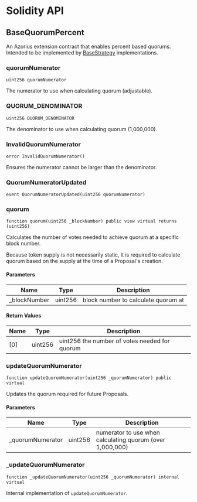 # Solidity API

## BaseQuorumPercent

An Azorius extension contract that enables percent based quorums.
Intended to be implemented by [BaseStrategy](./BaseStrategy.md) implementations.

### quorumNumerator

```solidity
uint256 quorumNumerator
```

The numerator to use when calculating quorum (adjustable).

### QUORUM_DENOMINATOR

```solidity
uint256 QUORUM_DENOMINATOR
```

The denominator to use when calculating quorum (1,000,000).

### InvalidQuorumNumerator

```solidity
error InvalidQuorumNumerator()
```

Ensures the numerator cannot be larger than the denominator.

### QuorumNumeratorUpdated

```solidity
event QuorumNumeratorUpdated(uint256 quorumNumerator)
```

### quorum

```solidity
function quorum(uint256 _blockNumber) public view virtual returns (uint256)
```

Calculates the number of votes needed to achieve quorum at a specific block number.

Because token supply is not necessarily static, it is required to calculate
quorum based on the supply at the time of a Proposal's creation.

#### Parameters

| Name | Type | Description |
| ---- | ---- | ----------- |
| _blockNumber | uint256 | block number to calculate quorum at |

#### Return Values

| Name | Type | Description |
| ---- | ---- | ----------- |
| [0] | uint256 | uint256 the number of votes needed for quorum |

### updateQuorumNumerator

```solidity
function updateQuorumNumerator(uint256 _quorumNumerator) public virtual
```

Updates the quorum required for future Proposals.

#### Parameters

| Name | Type | Description |
| ---- | ---- | ----------- |
| _quorumNumerator | uint256 | numerator to use when calculating quorum (over 1,000,000) |

### _updateQuorumNumerator

```solidity
function _updateQuorumNumerator(uint256 _quorumNumerator) internal virtual
```

Internal implementation of `updateQuorumNumerator`.

